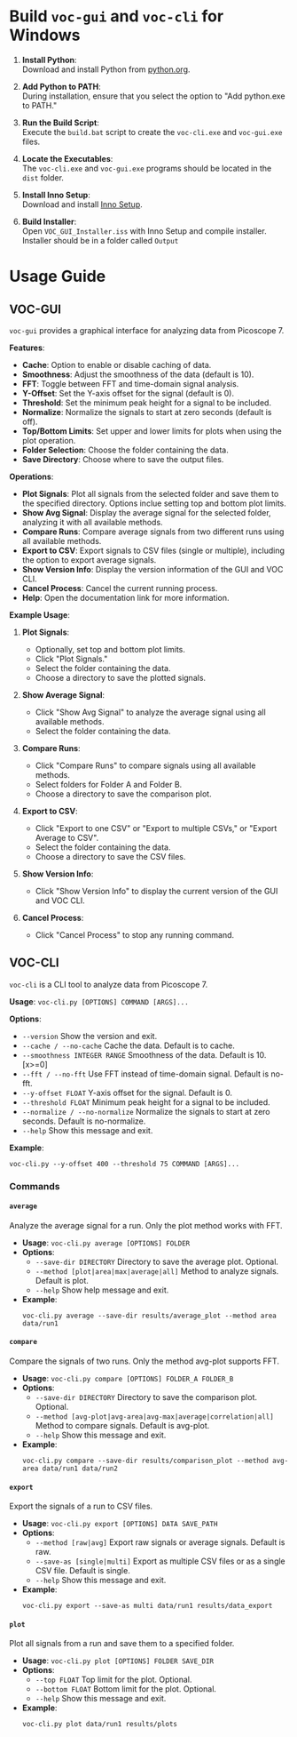 # Build `voc-gui` and `voc-cli` for Windows

1. **Install Python**:  
   Download and install Python from [python.org](https://www.python.org/downloads/).

2. **Add Python to PATH**:  
   During installation, ensure that you select the option to "Add python.exe to PATH."

3. **Run the Build Script**:  
   Execute the `build.bat` script to create the `voc-cli.exe` and `voc-gui.exe` files.

4. **Locate the Executables**:  
    The `voc-cli.exe` and `voc-gui.exe` programs should be located in the `dist` folder.

5. **Install Inno Setup**:  
   Download and install [Inno Setup](https://jrsoftware.org/isdl.php#stable).

6. **Build Installer**:  
   Open `VOC_GUI_Installer.iss` with Inno Setup and compile installer. Installer should be in a folder called `Output`

# Usage Guide

## VOC-GUI

`voc-gui` provides a graphical interface for analyzing data from Picoscope 7.

**Features**:
- **Cache**: Option to enable or disable caching of data.
- **Smoothness**: Adjust the smoothness of the data (default is 10).
- **FFT**: Toggle between FFT and time-domain signal analysis.
- **Y-Offset**: Set the Y-axis offset for the signal (default is 0).
- **Threshold**: Set the minimum peak height for a signal to be included.
- **Normalize**: Normalize the signals to start at zero seconds (default is off).
- **Top/Bottom Limits**: Set upper and lower limits for plots when using the plot operation.
- **Folder Selection**: Choose the folder containing the data.
- **Save Directory**: Choose where to save the output files.

**Operations**:
- **Plot Signals**: Plot all signals from the selected folder and save them to the specified directory. Options inclue setting top and bottom plot limits.
- **Show Avg Signal**: Display the average signal for the selected folder, analyzing it with all available methods.
- **Compare Runs**: Compare average signals from two different runs using all available methods.
- **Export to CSV**: Export signals to CSV files (single or multiple), including the option to export average signals.
- **Show Version Info**: Display the version information of the GUI and VOC CLI.
- **Cancel Process**: Cancel the current running process.
- **Help**: Open the documentation link for more information.

**Example Usage**:
1. **Plot Signals**:
   - Optionally, set top and bottom plot limits.
   - Click "Plot Signals."
   - Select the folder containing the data.
   - Choose a directory to save the plotted signals.

3. **Show Average Signal**:
   - Click "Show Avg Signal" to analyze the average signal using all available methods.
   - Select the folder containing the data.

4. **Compare Runs**:
   - Click "Compare Runs" to compare signals using all available methods.
   - Select folders for Folder A and Folder B.
   - Choose a directory to save the comparison plot.

5. **Export to CSV**:
   - Click "Export to one CSV" or "Export to multiple CSVs," or "Export Average to CSV".
   - Select the folder containing the data.
   - Choose a directory to save the CSV files.

6. **Show Version Info**:
   - Click "Show Version Info" to display the current version of the GUI and VOC CLI.

7. **Cancel Process**:
   - Click "Cancel Process" to stop any running command.

## VOC-CLI

`voc-cli` is a CLI tool to analyze data from Picoscope 7.

**Usage**: `voc-cli.py [OPTIONS] COMMAND [ARGS]...`

**Options**:
- `--version`                     Show the version and exit.
- `--cache / --no-cache`          Cache the data. Default is to cache.
- `--smoothness INTEGER RANGE`    Smoothness of the data. Default is 10.  [x>=0]
- `--fft / --no-fft`              Use FFT instead of time-domain signal. Default is no-fft.
- `--y-offset FLOAT`              Y-axis offset for the signal. Default is 0.
- `--threshold FLOAT`             Minimum peak height for a signal to be included.
- `--normalize / --no-normalize`  Normalize the signals to start at zero seconds. Default is no-normalize.
- `--help`                        Show this message and exit.

**Example**:
   ```
   voc-cli.py --y-offset 400 --threshold 75 COMMAND [ARGS]...
   ```

### Commands

#### `average`
Analyze the average signal for a run. Only the plot method works with FFT.

- **Usage**: `voc-cli.py average [OPTIONS] FOLDER`
- **Options**:
  - `--save-dir DIRECTORY`            Directory to save the average plot. Optional.
  - `--method [plot|area|max|average|all]`  Method to analyze signals. Default is plot.
  - `--help`                          Show help message and exit.
- **Example**:
   ```
   voc-cli.py average --save-dir results/average_plot --method area data/run1
   ```

#### `compare`
Compare the signals of two runs. Only the method avg-plot supports FFT.

- **Usage**: `voc-cli.py compare [OPTIONS] FOLDER_A FOLDER_B`
- **Options**:
  - `--save-dir DIRECTORY`            Directory to save the comparison plot. Optional.
  - `--method [avg-plot|avg-area|avg-max|average|correlation|all]`  Method to compare signals. Default is avg-plot.
  - `--help`                          Show this message and exit.
- **Example**:
   ```
   voc-cli.py compare --save-dir results/comparison_plot --method avg-area data/run1 data/run2
   ```

#### `export`
Export the signals of a run to CSV files.

- **Usage**: `voc-cli.py export [OPTIONS] DATA SAVE_PATH`
- **Options**:
  - `--method [raw|avg]`              Export raw signals or average signals. Default is raw.
  - `--save-as [single|multi]`        Export as multiple CSV files or as a single CSV file. Default is single.
  - `--help`                          Show this message and exit.
- **Example**:
   ```
   voc-cli.py export --save-as multi data/run1 results/data_export
   ```

#### `plot`
Plot all signals from a run and save them to a specified folder.

- **Usage**: `voc-cli.py plot [OPTIONS] FOLDER SAVE_DIR`
- **Options**:
  - `--top FLOAT`     Top limit for the plot. Optional.
  - `--bottom FLOAT`  Bottom limit for the plot. Optional.
  - `--help`          Show this message and exit.
- **Example**:
   ```
   voc-cli.py plot data/run1 results/plots
   ```
